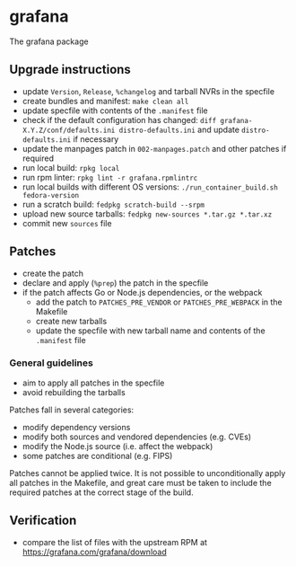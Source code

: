 # grafana
The grafana package

## Upgrade instructions
* update `Version`, `Release`, `%changelog` and tarball NVRs in the specfile
* create bundles and manifest: `make clean all`
* update specfile with contents of the `.manifest` file
* check if the default configuration has changed: `diff grafana-X.Y.Z/conf/defaults.ini distro-defaults.ini` and update `distro-defaults.ini` if necessary
* update the manpages patch in `002-manpages.patch` and other patches if required
* run local build: `rpkg local`
* run rpm linter: `rpkg lint -r grafana.rpmlintrc`
* run local builds with different OS versions: `./run_container_build.sh fedora-version`
* run a scratch build: `fedpkg scratch-build --srpm`
* upload new source tarballs: `fedpkg new-sources *.tar.gz *.tar.xz`
* commit new `sources` file

## Patches
* create the patch
* declare and apply (`%prep`) the patch in the specfile
* if the patch affects Go or Node.js dependencies, or the webpack
  * add the patch to `PATCHES_PRE_VENDOR` or `PATCHES_PRE_WEBPACK` in the Makefile
  * create new tarballs
  * update the specfile with new tarball name and contents of the `.manifest` file

### General guidelines
* aim to apply all patches in the specfile
* avoid rebuilding the tarballs

Patches fall in several categories:
  * modify dependency versions
  * modify both sources and vendored dependencies (e.g. CVEs)
  * modify the Node.js source (i.e. affect the webpack)
  * some patches are conditional (e.g. FIPS)

Patches cannot be applied twice.
It is not possible to unconditionally apply all patches in the Makefile, and great care must be taken to include the required patches at the correct stage of the build.

## Verification
* compare the list of files with the upstream RPM at https://grafana.com/grafana/download
